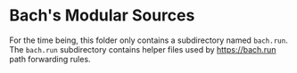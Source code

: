 # Bach's Modular Sources

For the time being, this folder only contains a subdirectory named `bach.run`.
The `bach.run` subdirectory contains helper files used by https://bach.run path forwarding rules.
